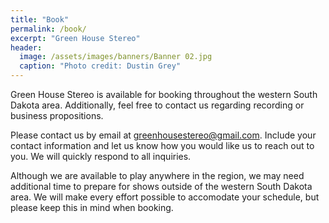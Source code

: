 ```yaml
---
title: "Book"
permalink: /book/
excerpt: "Green House Stereo"
header:
  image: /assets/images/banners/Banner 02.jpg
  caption: "Photo credit: Dustin Grey"
---
```


Green House Stereo is available for booking throughout the western South Dakota area. Additionally, feel free to contact us regarding recording or business propositions.

Please contact us by email at [greenhousestereo@gmail.com](mailto:greenhousestereo@gmail.com). Include your contact information and let us know how you would like us to reach out to you. We will quickly respond to all inquiries.

Although we are available to play anywhere in the region, we may need additional time to prepare for shows outside of the western South Dakota area. We will make every effort possible to accomodate your schedule, but please keep this in mind when booking.
